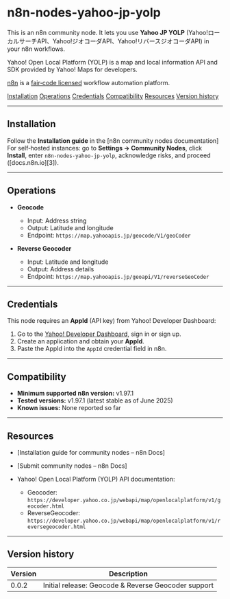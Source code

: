 # n8n-nodes-yahoo-jp-yolp

This is an n8n community node. It lets you use **Yahoo JP YOLP** (Yahoo!ローカルサーチAPI、Yahoo!ジオコーダAPI、Yahoo!リバースジオコーダAPI) in your n8n workflows.

Yahoo! Open Local Platform (YOLP) is a map and local information API and SDK provided by Yahoo! Maps for developers.

[n8n](https://n8n.io/) is a [fair‑code licensed](https://docs.n8n.io/reference/license/) workflow automation platform.

[Installation](#installation)
[Operations](#operations)
[Credentials](#credentials)
[Compatibility](#compatibility)
[Resources](#resources)
[Version history](#version-history)

---

## Installation

Follow the **Installation guide** in the \[n8n community nodes documentation]
For self‑hosted instances: go to **Settings → Community Nodes**, click **Install**, enter `n8n‑nodes‑yahoo‑jp‑yolp`, acknowledge risks, and proceed ([docs.n8n.io][3]).

---

## Operations

- **Geocode**

  - Input: Address string
  - Output: Latitude and longitude
  - Endpoint: `https://map.yahooapis.jp/geocode/V1/geoCoder`

- **Reverse Geocoder**

  - Input: Latitude and longitude
  - Output: Address details
  - Endpoint: `https://map.yahooapis.jp/geoapi/V1/reverseGeoCoder`

---

## Credentials

This node requires an **AppId** (API key) from Yahoo! Developer Dashboard:

1. Go to the [Yahoo! Developer Dashboard](https://e.developer.yahoo.co.jp/dashboard/), sign in or sign up.
2. Create an application and obtain your **AppId**.
3. Paste the AppId into the `AppId` credential field in n8n.

---

## Compatibility

- **Minimum supported n8n version:** v1.97.1
- **Tested versions:** v1.97.1 (latest stable as of June 2025)
- **Known issues:** None reported so far

---

## Resources

- \[Installation guide for community nodes – n8n Docs]
- \[Submit community nodes – n8n Docs]&#x20;
- Yahoo! Open Local Platform (YOLP) API documentation:

  - Geocoder: `https://developer.yahoo.co.jp/webapi/map/openlocalplatform/v1/geocoder.html`
  - ReverseGeocoder: `https://developer.yahoo.co.jp/webapi/map/openlocalplatform/v1/reversegeocoder.html`

---

## Version history

| Version | Description                                         |
| ------- | --------------------------------------------------- |
| 0.0.2   | Initial release: Geocode & Reverse Geocoder support |
